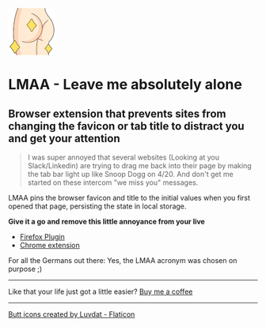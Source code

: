 ![LMAA logo](./icons/butt_96.png)

# LMAA - Leave me absolutely alone
## Browser extension that prevents sites from changing the favicon or tab title to distract you and get your attention


> I was super annoyed that several websites (Looking at you Slack/Linkedin) are trying to drag me back into their page by making the tab bar light up like  Snoop Dogg on 4/20. And don't get me started on these intercom "we miss you" messages. 

LMAA pins the browser favicon and title to the initial values when you first opened that page, persisting the state in local storage. 

**Give it a go and remove this little annoyance from your live**

- [Firefox Plugin](https://addons.mozilla.org/en-US/firefox/addon/lmaa-leave-me-absolutely-alone/)
- [Chrome extension](https://chrome.google.com/webstore/detail/lkakhhcedfjekighiccmikgcfcpahbli/)

For all the Germans out there: Yes, the LMAA acronym was chosen on purpose ;) 

---

Like that your life just got a little easier? [Buy me a coffee](https://paypal.me/51edpo)

---

[Butt icons created by Luvdat - Flaticon](https://www.flaticon.com/free-icons/butt)
